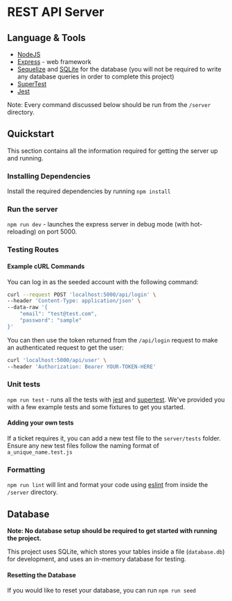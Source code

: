 # REST API Server

## Language & Tools

- [NodeJS](https://nodejs.org/en/)
- [Express](https://expressjs.com/) - web framework
- [Sequelize](https://sequelize.org/) and [SQLite](https://www.sqlite.org/) for the database (you will not be required to write any database queries in order to complete this project) 
- [SuperTest](https://github.com/visionmedia/supertest#readme)
- [Jest](https://jestjs.io/)

Note: Every command discussed below should be run from the `/server` directory.

## Quickstart

This section contains all the information required for getting the server up and running.

### Installing Dependencies

Install the required dependencies by running `npm install`


### Run the server

`npm run dev` - launches the express server in debug mode (with hot-reloading) on port 5000.

### Testing Routes

#### Example cURL Commands
You can log in as the seeded account with the following command:
```bash
curl --request POST 'localhost:5000/api/login' \
--header 'Content-Type: application/json' \
--data-raw '{
    "email": "test@test.com",
    "password": "sample"
}'
```
You can then use the token returned from the `/api/login` request to make an authenticated request to get the user:
```bash
curl 'localhost:5000/api/user' \
--header 'Authorization: Bearer YOUR-TOKEN-HERE'
```
### Unit tests

`npm run test` - runs all the tests with [jest](https://jestjs.io/) and [supertest](https://github.com/visionmedia/supertest#readme). We've provided you with a few example tests and some fixtures to get you started.

#### Adding your own tests

If a ticket requires it, you can add a new test file to the `server/tests` folder. Ensure any new test files follow the naming format of `a_unique_name.test.js`

### Formatting

`npm run lint` will lint and format your code using [eslint](https://eslint.org/) from inside the `/server` directory.

## Database

**Note: No database setup should be required to get started with running the project.** 

This project uses SQLite, which stores your tables inside a file (`database.db`) for development, and uses an in-memory database for testing.

#### Resetting the Database

If you would like to reset your database, you can run `npm run seed`
